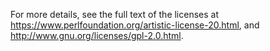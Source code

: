 For more details, see the full text of the licenses at
https://www.perlfoundation.org/artistic-license-20.html,
and http://www.gnu.org/licenses/gpl-2.0.html.
